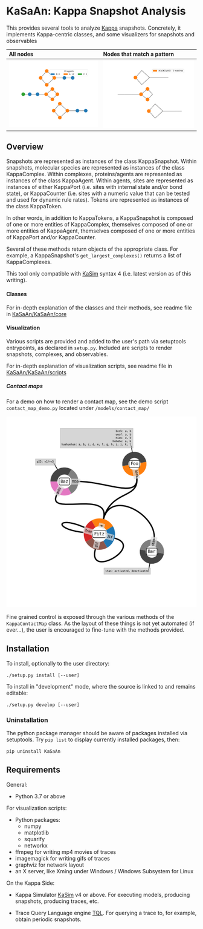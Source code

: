 # KaSaAn: Kappa Snapshot Analysis

This provides several tools to analyze [Kappa](https://kappalanguage.org/) snapshots. Concretely, it implements Kappa-centric classes, and some visualizers for snapshots and observables

All nodes                           | Nodes that match a pattern
:-----------------------------------|:-----------------------------------------
![](./models/kite_snap_network.png) | ![](./models/kite_snap_network_0.png)


## Overview
Snapshots are represented as instances of the class KappaSnapshot. Within snapshots, molecular species are represented as instances of the class KappaComplex. Within complexes, proteins/agents are represented as instances of the class KappaAgent. Within agents, sites are represented as instances of either KappaPort (i.e. sites with internal state and/or bond state), or KappaCounter (i.e. sites with a numeric value that can be tested and used for dynamic rule rates). Tokens are represented as instances of the class KappaToken.

In other words, in addition to KappaTokens, a KappaSnapshot is composed of one or more entities of KappaComplex, themselves composed of one or more entities of KappaAgent, themselves composed of one or more entities of KappaPort and/or KappaCounter.

Several of these methods return objects of the appropriate class. For example, a KappaSnapshot's `get_largest_complexes()` returns a list of KappaComplexes. 

This tool only compatible with [KaSim](https://github.com/Kappa-Dev/KaSim/) syntax 4 (i.e. latest version as of this writing).

#### Classes
For in-depth explanation of the classes and their methods, see readme file in [KaSaAn/KaSaAn/core](./KaSaAn/core/README.md)

#### Visualization
Various scripts are provided and added to the user's path via setuptools entrypoints, as declared in `setup.py`. Included are scripts to render snapshots, complexes, and observables.
 
For in-depth explanation of visualization scripts, see readme file in [KaSaAn/KaSaAn/scripts](./KaSaAn/scripts/README.md)

##### Contact maps
For a demo on how to render a contact map, see the demo script `contact_map_demo.py` located under `/models/contact_map/`

![ContactMap](./models/contact_map/contact_map.png)

Fine grained control is exposed through the various methods of the `KappaContactMap` class. As the layout of these things is not yet automated (if ever...), the user is encouraged to fine-tune with the methods provided. 


## Installation
To install, optionally to the user directory:
```
./setup.py install [--user]
```

To install in "development" mode, where the source is linked to and remains editable:
```
./setup.py develop [--user]
```

### Uninstallation
The python package manager should be aware of packages installed via setuptools. Try `pip list` to display currently installed packages, then:
```
pip uninstall KaSaAn
```

## Requirements
General:
* Python 3.7 or above

For visualization scripts:
* Python packages:
  * numpy
  * matplotlib
  * squarify
  * networkx
* ffmpeg for writing mp4 movies of traces
* imagemagick for writing gifs of traces
* graphviz for network layout
* an X server, like Xming under Windows / Windows Subsystem for Linux

On the Kappa Side:
* Kappa Simulator [KaSim](https://github.com/Kappa-Dev/KaSim) v4 or above.
For executing models, producing snapshots, producing traces, etc.

* Trace Query Language engine [TQL](https://github.com/jonathan-laurent/Kappa-TQL).
For querying a trace to, for example, obtain periodic snapshots.


